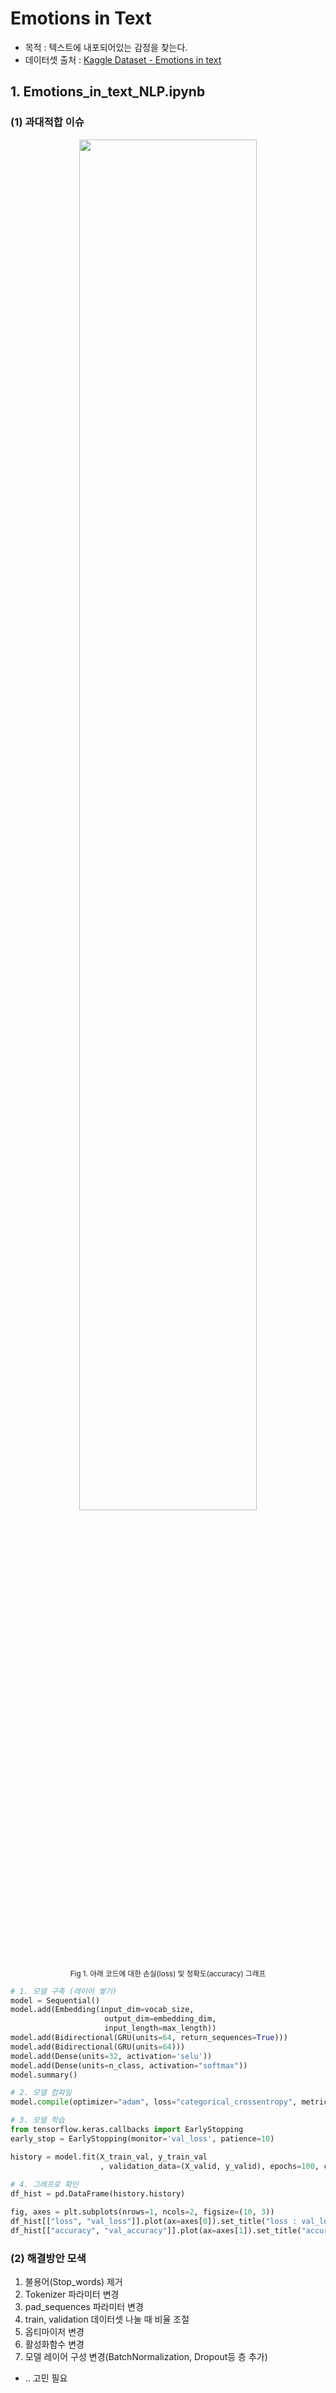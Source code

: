 # Emotions in Text
- 목적 : 텍스트에 내포되어있는 감정을 찾는다.
- 데이터셋 출처 : [Kaggle Dataset - Emotions in text](https://www.kaggle.com/datasets/ishantjuyal/emotions-in-text)

## 1. Emotions_in_text_NLP.ipynb
### (1) 과대적합 이슈 
<div style="text-align : center;">
<img src="https://ifh.cc/g/tJApCX.jpg" width="75%">
<br>
<small>Fig 1. 아래 코드에 대한 손실(loss) 및 정확도(accuracy) 그래프</small>
</div>

```python
# 1. 모델 구축 (레이어 쌓기)
model = Sequential()
model.add(Embedding(input_dim=vocab_size, 
                     output_dim=embedding_dim, 
                     input_length=max_length))
model.add(Bidirectional(GRU(units=64, return_sequences=True)))
model.add(Bidirectional(GRU(units=64)))
model.add(Dense(units=32, activation='selu'))
model.add(Dense(units=n_class, activation="softmax"))
model.summary()

# 2. 모델 컴파일
model.compile(optimizer="adam", loss="categorical_crossentropy", metrics="accuracy")

# 3. 모델 학습
from tensorflow.keras.callbacks import EarlyStopping
early_stop = EarlyStopping(monitor='val_loss', patience=10)

history = model.fit(X_train_val, y_train_val
                    , validation_data=(X_valid, y_valid), epochs=100, callbacks=[early_stop])
                    
# 4. 그래프로 확인
df_hist = pd.DataFrame(history.history)

fig, axes = plt.subplots(nrows=1, ncols=2, figsize=(10, 3))
df_hist[["loss", "val_loss"]].plot(ax=axes[0]).set_title("loss : val_loss")
df_hist[["accuracy", "val_accuracy"]].plot(ax=axes[1]).set_title("accuracy : val_accuracy");
```

### (2) 해결방안 모색
1. 불용어(Stop_words) 제거
2. Tokenizer 파라미터 변경
3. pad_sequences 파라미터 변경
4. train, validation 데이터셋 나눌 때 비율 조절
5. 옵티마이저 변경
6. 활성화함수 변경
7. 모델 레이어 구성 변경(BatchNormalization, Dropout등 층 추가)
+ .. 고민 필요
